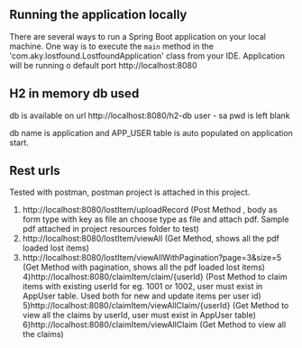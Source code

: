 ## Running the application locally

There are several ways to run a Spring Boot application on your local machine.
One way is to execute the `main` method in the 'com.aky.lostfound.LostfoundApplication' class from your IDE.
Application will be running o default port http://localhost:8080

## H2 in memory db used


db is available on url http://localhost:8080/h2-db
user - sa
pwd is left blank

db name is application and APP_USER table is auto populated on application start.


## Rest urls

Tested with postman, postman project is attached in this project.

1) http://localhost:8080/lostItem/uploadRecord  (Post Method , body as form type with key as file an choose type as file and attach pdf. Sample pdf attached in project resources folder to test)
2) http://localhost:8080/lostItem/viewAll (Get Method, shows all the pdf loaded lost items)
3) http://localhost:8080/lostItem/viewAllWithPagination?page=3&size=5 (Get Method with pagination, shows all the pdf loaded lost items)
4)http://localhost:8080/claimItem/claim/{userId} (Post Method to claim items with existing userId for eg. 1001 or 1002, user must exist in AppUser table. Used both for new and update items per user id)
5)http://localhost:8080/claimItem/viewAllClaim/{userId} (Get Method to view all the claims by userId, user must exist in AppUser table)
6)http://localhost:8080/claimItem/viewAllClaim (Get Method to view all the claims)
